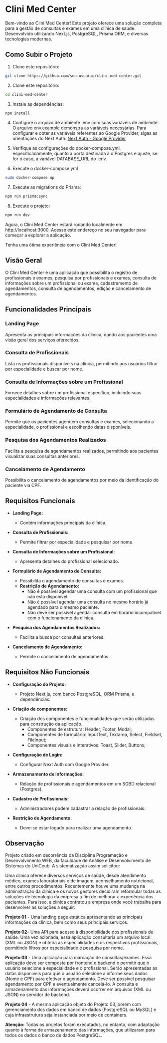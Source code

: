 # Clini Med Center

Bem-vindo ao Clini Med Center! Este projeto oferece uma solução completa para a gestão de consultas e exames em uma clínica de saúde. Desenvolvido utilizando Next.js, PostgreSQL, Prisma ORM, e diversas tecnologias modernas.

## Como Subir o Projeto

1. Clone este repositório:

```bash
git clone https://github.com/seu-usuario/clini-med-center.git
```

2. Clone este repositório:
```bash
cd clini-med-center
```

3. Instale as dependências:
```bash
npm install
```

4. Configure o arquivo de ambiente .env com suas variáveis de ambiente.
O arquivo env.example demonstra as variáveis necessárias. 
Para configurar e obter as variáveis referentes ao Google Provider, sigas as orientações do Next Auth: [Next Auth - Google Provider](https://next-auth.js.org/providers/google)

5. Verifique as configurações do docker-compose.yml, especificadamente, quanto a porta destinada a o Postgres e ajuste, se for o caso, a variável DATABASE_URL do .env.

6. Execute o docker-compose.yml
```bash
sudo docker-compose up
```

7. Execute as migrations do Prisma:
```bash
npm run prisma:sync
```

8. Execute o projeto:
```bash
npm run dev
```

Agora, o Clini Med Center estará rodando localmente em http://localhost:3000. Acesse este endereço no seu navegador para começar a explorar a aplicação.


Tenha uma ótima experiência com o Clini Med Center!


## Visão Geral

O Clini Med Center é uma aplicação que possibilita o registro de profissionais e exames, pesquisa por profissionais e exames, consulta de informações sobre um profissional ou exame, cadastramento de agendamentos, consulta de agendamentos, edição e cancelamento de agendamentos. 

## Funcionalidades Principais

### Landing Page

Apresenta as principais informações da clínica, dando aos pacientes uma visão geral dos serviços oferecidos.

### Consulta de Profissionais

Lista os profissionais disponíveis na clínica, permitindo aos usuários filtrar por especialidade e buscar por nome.

### Consulta de Informações sobre um Profissional

Fornece detalhes sobre um profissional específico, incluindo suas especialidades e informações relevantes.


### Formulário de Agendamento de Consulta

Permite que os pacientes agendem consultas e exames, selecionando a especialidade, o profissional e escolhendo datas disponíveis.

### Pesquisa dos Agendamentos Realizados

Facilita a pesquisa de agendamentos realizados, permitindo aos pacientes visualizar suas consultas anteriores.

### Cancelamento de Agendamento

Possibilita o cancelamento de agendamentos por meio da identificação do paciente via CPF.

## Requisitos Funcionais

- **Landing Page:**
  - Contém informações principais da clínica.

- **Consulta de Profissionais:**
  - Permite filtrar por especialidade e pesquisar por nome.

- **Consulta de Informações sobre um Profissional:**
  - Apresenta detalhes do profissional selecionado.

- **Formulário de Agendamento de Consulta:**
  - Possibilita o agendamento de consultas e exames.
  - **Restrição de Agendamento:**
     - Não é possível agendar uma consulta com um profissional que não está disponível.
     - Não é possível agendar uma consulta no mesmo horário já agendado para o mesmo paciente.
     - Não deve ser possível agendar consulta em horário incompatível com o funcionamento da clínica.

- **Pesquisa dos Agendamentos Realizados:**
  - Facilita a busca por consultas anteriores.

- **Cancelamento de Agendamento:**
  - Permite o cancelamento de agendamentos.

## Requisitos Não Funcionais

- **Configuração do Projeto:**
  - Projeto Next.js, com banco PostgreSQL, ORM Prisma, e dependências.

- **Criação de componentes:**
  - Criação dos componentes e funcionalidades que serão utilizadas para construção da aplicação.
    - Componentes de estrutura: Header, Footer, Modal;
    - Componentes de formulário: InputText, Textarea, Select, Fieldset, FileInput;
    - Componentes visuais e interativos: Toast, Slider, Buttons;

- **Configuração de Login:**
  - Configurar Next Auth com Google Provider.

- **Armazenamento de Informações:** 
  - Relação de profissionais e agendamentos em um SGBD relacional (Postgres).

- **Cadastro de Profissionais:**
  - Administradores podem cadastrar a relação de profissionais.

- **Restrição de Agendamento:**
    - Deve-se estar logado para realizar uma agendamento.

## Observação

Projeto criado em decorrência da Disciplina Programação e Desenvolvimento WEB, da faculdade de Análise e Desenvolvimento de Sistemas do UniCeub. A sistematização assim solicitou:

Uma clínica oferece diversos serviços de saúde, desde atendimento médico, exames laboratoriais e de imagem, aconselhamento nutricional, entre outros procedimentos. Recentemente houve uma mudança na administração da clínica e os novos gestores decidiram reformular todas as soluções de tecnologia da empresa a fim de melhorar a experiência dos pacientes. Para isso, a clínica contratou a empresa onde você trabalha para desenvolver as soluções a seguir:


**Projeto 01** - Uma landing page estática apresentando as principais informações da clínica, bem como seus principais serviços.

**Projeto 02**- Uma API para acesso à disponibilidade dos profissionais de saúde. Uma vez acionada, essa aplicação consultaria um arquivo local (XML ou JSON) e obteria as especialidades e os respectivos profissionais, permitindo filtros por especialidade e pesquisa por nome.

**Projeto 03** - Uma aplicação para marcação de consultas/exames. Essa aplicação deve ser composta por frontend e backend e permitir que o usuário selecione a especialidade e o profissional. Serão apresentadas as datas disponíveis para que o usuário selecione a informe seus dados (Nome e CPF) para efetivar o agendamento. Deve ser possível pesquisar agendamento por CPF e eventualmente cancelá-lo. A consulta e armazenamento das informações deverá ocorrer em arquivos (XML ou JSON) no servidor de backend.

**Projeto 04** - A mesma aplicação objeto do Projeto 03, porém com gerenciamento dos dados em banco de dados (PostgreSQL ou MySQL) e cuja infraestrutura seja instanciada por meio de containers.

**Atenção:** Todas os projetos foram executados, no entanto, com adaptação quanto à forma de armazenamento das informações, que utilizaram para todos os dados o banco de dados PostgreSQL.
